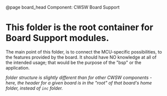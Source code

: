 @page board_head Component: CWSW Board Support

# This folder is the root container for Board Support modules.

The main point of this folder, is to connect the MCU-specific possibilities, to the features provided by the board. It should have NO knowledge at all of the intended usage; that would be the purpose of the "bsp" or the application.

_folder structure is slightly different than for other CWSW components - here, the header for a given board is in the "root" of that board's home folder, instead of `inc` folder._

